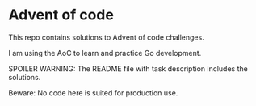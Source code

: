 # Advent of code

This repo contains solutions to Advent of code challenges.

I am using the AoC to learn and practice Go development.

SPOILER WARNING: The README file with task description includes the solutions.

Beware: No code here is suited for production use.
